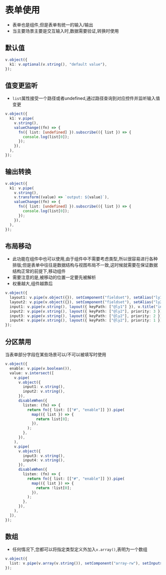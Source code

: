 # 表单使用

- 表单也是组件,但是表单有统一的输入/输出
- 当主要场景主要是交互输入时,数据需要验证,转换时使用

## 默认值

```ts
v.object({
  k1: v.optional(v.string(), "default value"),
});
```

## 值变更监听

- `list`属性接受一个路径或者undefined,通过路径查询到对应控件并监听输入值变更

```ts
v.object({
  k1: v.pipe(
    v.string(),
    valueChange((fn) => {
      fn({ list: [undefined] }).subscribe(({ list }) => {
        console.log(list[0]);
      });
    }),
  ),
});
```

## 输出转换

```ts
v.object({
  k1: v.pipe(
    v.string(),
    v.transform((value) => `output: ${value}`),
    valueChange((fn) => {
      fn({ list: [undefined] }).subscribe(({ list }) => {
        console.log(list[0]);
      });
    }),
  ),
});
```

## 布局移动

- 此功能在组件中也可以使用,由于组件中不需要考虑类型,所以很容易进行各种排版;但是表单中往往是数据结构与视图布局不一致,这时候就需要在保证数据结构正常的前提下,移动组件
- 需要注意的是,被移动的位置一定要先被解析
- 权重越大,组件越靠后

```ts
v.object({
  layout1: v.pipe(v.object({}), setComponent("fieldset"), setAlias("ly1")),
  layout2: v.pipe(v.object({}), setComponent("fieldset"), setAlias("ly2")),
  input1: v.pipe(v.string(), layout({ keyPath: ["@ly1"] }), v.title("input1")),
  input2: v.pipe(v.string(), layout({ keyPath: ["@ly2"], priority: 3 }), v.title("input2")),
  input3: v.pipe(v.string(), layout({ keyPath: ["@ly2"], priority: 2 }), v.title("input3")),
  input4: v.pipe(v.string(), layout({ keyPath: ["@ly2"], priority: 1 }), v.title("input4")),
});
```

## 分区禁用

当表单部分字段在某些场景可以/不可以被填写时使用

```ts
v.object({
  enable: v.pipe(v.boolean()),
  value: v.intersect([
    v.pipe(
      v.object({
        input1: v.string(),
        input2: v.string(),
      }),
      disableWhen({
        listen: (fn) => {
          return fn({ list: [["#", "enable"]] }).pipe(
            map(({ list }) => {
              return list[0];
            }),
          );
        },
      }),
    ),
    v.pipe(
      v.object({
        input3: v.string(),
        input4: v.string(),
      }),
      disableWhen({
        listen: (fn) => {
          return fn({ list: [["#", "enable"]] }).pipe(
            map(({ list }) => {
              return !list[0];
            }),
          );
        },
      }),
    ),
  ]),
});
```

## 数组

- 任何情况下,您都可以将指定类型定义外加入`v.array()`,表明为一个数组

```ts
v.object({
  list: v.pipe(v.array(v.string()), setComponent("array-rw"), setInputs({ defaultLength: 3,minLength:2 })),
});
```
